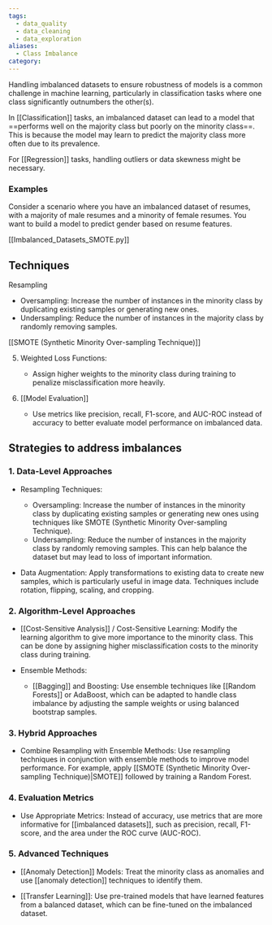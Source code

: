 ```yaml
---
tags:
  - data_quality
  - data_cleaning
  - data_exploration
aliases:
  - Class Imbalance
category:
---
```

Handling imbalanced datasets to ensure robustness of models is a common challenge in machine learning, particularly in classification tasks where one class significantly outnumbers the other(s). 

In [[Classification]] tasks, an imbalanced dataset can lead to a model that ==performs well on the majority class but poorly on the minority class==. This is because the model may learn to predict the majority class more often due to its prevalence. 

For [[Regression]] tasks, handling outliers or data skewness might be necessary.
### Examples

Consider a scenario where you have an imbalanced dataset of resumes, with a majority of male resumes and a minority of female resumes. You want to build a model to predict gender based on resume features.

[[Imbalanced_Datasets_SMOTE.py]]

## Techniques

Resampling
   - Oversampling: Increase the number of instances in the minority class by duplicating existing samples or generating new ones.
   - Undersampling: Reduce the number of instances in the majority class by randomly removing samples.

[[SMOTE (Synthetic Minority Over-sampling Technique)]]

5. Weighted Loss Functions:
   - Assign higher weights to the minority class during training to penalize misclassification more heavily.

6. [[Model Evaluation]]
   - Use metrics like precision, recall, F1-score, and AUC-ROC instead of accuracy to better evaluate model performance on imbalanced data.
## Strategies to address imbalances
### 1. Data-Level Approaches

- Resampling Techniques:
  - Oversampling: Increase the number of instances in the minority class by duplicating existing samples or generating new ones using techniques like SMOTE (Synthetic Minority Over-sampling Technique).
  - Undersampling: Reduce the number of instances in the majority class by randomly removing samples. This can help balance the dataset but may lead to loss of important information.

- Data Augmentation: Apply transformations to existing data to create new samples, which is particularly useful in image data. Techniques include rotation, flipping, scaling, and cropping.

### 2. Algorithm-Level Approaches

- [[Cost-Sensitive Analysis]] / Cost-Sensitive Learning: Modify the learning algorithm to give more importance to the minority class. This can be done by assigning higher misclassification costs to the minority class during training.

- Ensemble Methods:
  - [[Bagging]] and Boosting: Use ensemble techniques like [[Random Forests]] or AdaBoost, which can be adapted to handle class imbalance by adjusting the sample weights or using balanced bootstrap samples.

### 3. Hybrid Approaches

- Combine Resampling with Ensemble Methods: Use resampling techniques in conjunction with ensemble methods to improve model performance. For example, apply [[SMOTE (Synthetic Minority Over-sampling Technique)|SMOTE]] followed by training a Random Forest.

### 4. Evaluation Metrics

- Use Appropriate Metrics: Instead of accuracy, use metrics that are more informative for [[imbalanced datasets]], such as precision, recall, F1-score, and the area under the ROC curve (AUC-ROC).

### 5. Advanced Techniques

- [[Anomaly Detection]] Models: Treat the minority class as anomalies and use [[anomaly detection]] techniques to identify them.

- [[Transfer Learning]]: Use pre-trained models that have learned features from a balanced dataset, which can be fine-tuned on the imbalanced dataset.

